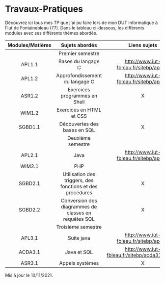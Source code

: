 # Travaux-Pratiques

Découvrez ici tous mes TP que j'ai pu faire lors de mon DUT informatique à l'iut de Fontainebleau (77). Dans le tableau ci-dessous, les différents modules avec ses différents thèmes abordés.

|Modules/Matières | Sujets abordés                    | Liens sujets                      |
|:-:              |:-:                                |:-:                                |
|                 |Premier semestre                   |                                   |
| APL1.1          | Bases du langage C                | http://www.iut-fbleau.fr/sitebp/apl11/ |
| APL1.2          | Approfondissement du langage C    | http://www.iut-fbleau.fr/sitebp/apl12/ |
| ASR1.2          | Exercices programmes en Shell     |     X |              
| WIM1.2          | Exercices en HTML et CSS          |  
| SGBD1.1         | Découvertes des bases en SQL      |  X|
|                 |Deuxième semestre                  |
| APL2.1          | Java                              |  http://www.iut-fbleau.fr/sitebp/apl21/ |
| WIM2.1          | PHP                               | 
| SGBD2.1         | Utilisation des triggers, des fonctions et des procédures |  X|
| SGBD2.2         | Conversion des diagrammes de classes en requêtes SQL | X|
|                 |Troisième semestre                 |                                   |
| APL3.1          | Suite java | http://www.iut-fbleau.fr/sitebp/apl31/ |
| ACDA3.1         | Java et SQL | http://www.iut-fbleau.fr/sitebp/acda31/bases/ |
| ASR3.1          | Appels systèmes | X |



Mis à jour le 10/11/2021.
